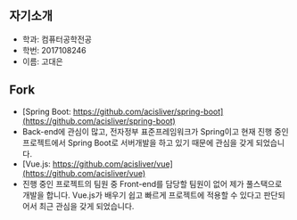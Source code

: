 자기소개
-----
* 학과: 컴퓨터공학전공
* 학번: 2017108246
* 이름: 고대은

Fork
--------
* [Spring Boot: https://github.com/acisliver/spring-boot](https://github.com/acisliver/spring-boot)
 * Back-end에 관심이 많고, 전자정부 표준프레임워크가 Spring이고 현재 진행 중인 프로젝트에서 Spring Boot로 서버개발을 하고 있기 때문에 관심을 갖게 되었습니다.
* [Vue.js: https://github.com/acisliver/vue](https://github.com/acisliver/vue)
 * 진행 중인 프로젝트의 팀원 중 Front-end를 담당할 팀원이 없어 제가 풀스택으로 개발을 합니다. Vue.js가 배우기 쉽고 빠르게 프로젝트에 적용할 수 있다고 판단되어서 최근 관심을 갖게 되었습니다.
